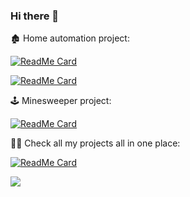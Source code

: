 ### Hi there 👋

:derelict_house: Home automation project:

[![ReadMe Card](https://github-readme-stats.vercel.app/api/pin/?username=gostanin&repo=home-automation-ui)](https://github.com/gostanin/projects-master)

[![ReadMe Card](https://github-readme-stats.vercel.app/api/pin/?username=gostanin&repo=home-automation-api)](https://github.com/gostanin/projects-master)

:joystick: Minesweeper project:

[![ReadMe Card](https://github-readme-stats.vercel.app/api/pin/?username=gostanin&repo=minesweeper)](https://github.com/gostanin/minesweeper)

:man_technologist: Check all my projects all in one place:

[![ReadMe Card](https://github-readme-stats.vercel.app/api/pin/?username=gostanin&repo=projects-master)](https://github.com/gostanin/projects-master)



<img align="left" src="https://github-readme-stats.vercel.app/api/top-langs/?username=gostanin&exclude_repo=projects-master,machine-learning,file-system-watcher&hide=CSS,HTML">



<!--

![Gregory's github stats](https://github-readme-stats.vercel.app/api?username=gostanin)

**gostanin/gostanin** is a ✨ _special_ ✨ repository because its `README.md` (this file) appears on your GitHub profile.

Here are some ideas to get you started:

- 🔭 I’m currently working on ...
- 🌱 I’m currently learning ...
- 👯 I’m looking to collaborate on ...
- 🤔 I’m looking for help with ...
- 💬 Ask me about ...
- 📫 How to reach me: ...
- 😄 Pronouns: ...
- ⚡ Fun fact: ...
-->

